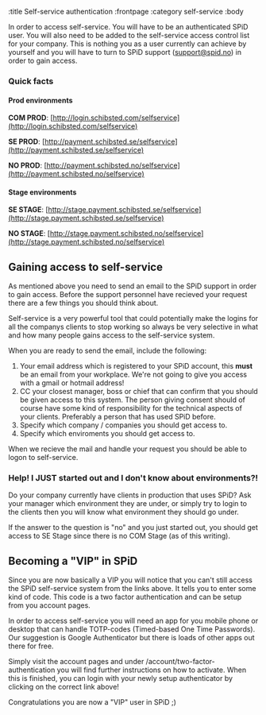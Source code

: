 :title Self-service authentication
:frontpage
:category self-service
:body


In order to access self-service. You will have to be an authenticated SPiD user. You will also need to be added to the self-service access control list for your company. This is nothing you as a user currently can achieve by yourself and you will have to turn to SPiD support (support@spid.no) in order to gain access.

### Quick facts

#### Prod environments

**COM PROD**: [http://login.schibsted.com/selfservice](http://login.schibsted.com/selfservice)

**SE PROD**: [http://payment.schibsted.se/selfservice](http://payment.schibsted.se/selfservice)

**NO PROD**: [http://payment.schibsted.no/selfservice](http://payment.schibsted.no/selfservice)

#### Stage environments
**SE STAGE**: [http://stage.payment.schibsted.se/selfservice](http://stage.payment.schibsted.se/selfservice)

**NO STAGE**: [http://stage.payment.schibsted.no/selfservice](http://stage.payment.schibsted.no/selfservice)

## Gaining access to self-service

As mentioned above you need to send an email to the SPiD support in order to gain access. Before the support personnel have recieved your request there are a few things you should think about.

Self-service is a very powerful tool that could potentially make the logins for all the companys clients to stop working so always be very selective in what and how many people gains access to the self-service system.

When you are ready to send the email, include the following:

1. Your email address which is registered to your SPiD account, this **must** be an email from your workplace. We're not going to give you access with a gmail or hotmail address!
2. CC your closest manager, boss or chief that can confirm that you should be given access to this system. The person giving consent should of course have some kind of responsibility for the technical aspects of your clients. Preferably a person that has used SPiD before.
3. Specify which company / companies you should get access to.
4. Specify which enviroments you should get access to.

When we recieve the mail and handle your request you should be able to logon to self-service.

### Help! I JUST started out and I don't know about environments?!

Do your company currently have clients in production that uses SPiD?
Ask your manager which environment they are under, or simply try to login to the clients then you will know what environment they should go under.

If the answer to the question is "no" and you just started out, you should get access to SE Stage since there is no COM Stage (as of this writing).



## Becoming a "VIP" in SPiD

Since you are now basically a VIP you will notice that you can't still access the SPiD self-service system from the links above. It tells you to enter some kind of code. This code is a two factor authentication and can be setup from you account pages.

In order to access self-service you will need an app for you mobile phone or desktop that can handle TOTP-codes (Timed-based One Time Passwords). Our suggestion is Google Authenticator but there is loads of other apps out there for free.

Simply visit the account pages and under /account/two-factor-authentication you will find further instructions on how to activate. When this is finished, you can login with your newly setup authenticator by clicking on the correct link above!

Congratulations you are now a "VIP" user in SPiD ;)